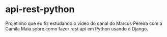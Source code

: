 # api-rest-python
Projetinho que eu fiz estudando o video do canal do Marcus Pereira com a Camila Maia sobre como fazer rest api em Python usando o Django.

